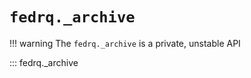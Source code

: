 <!--
Copyright (C) 2023 Maxwell G <maxwell@gtmx.me>

SPDX-License-Identifier: GPL-2.0-or-later
-->

# `fedrq._archive`

!!! warning
    The `fedrq._archive` is a private, unstable API

::: fedrq._archive
